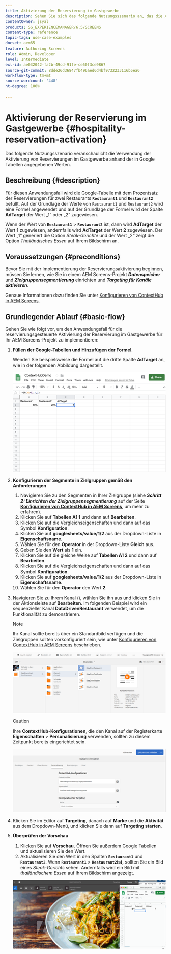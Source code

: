 ```yaml
---
title: Aktivierung der Reservierung im Gastgewerbe
description: Sehen Sie sich das folgende Nutzungsszenario an, das die Aktivierung der Reservierung im Gastgewerbe auf anhand der in Google-Tabellen angegebenen Werte veranschaulicht.
contentOwner: jsyal
products: SG_EXPERIENCEMANAGER/6.5/SCREENS
content-type: reference
topic-tags: use-case-examples
docset: aem65
feature: Authoring Screens
role: Admin, Developer
level: Intermediate
exl-id: ae032042-fa2b-49cd-91fe-ce50f3ce9867
source-git-commit: 8dde26d36847fb496aed6d4bf9732233116b5ea6
workflow-type: tm+mt
source-wordcount: '448'
ht-degree: 100%

---
```


# Aktivierung der Reservierung im Gastgewerbe {#hospitality-reservation-activation}

Das folgende Nutzungsszenario veranschaulicht die Verwendung der Aktivierung von Reservierungen im Gastgewerbe anhand der in Google Tabellen angegebenen Werten.

## Beschreibung {#description}

Für diesen Anwendungsfall wird die Google-Tabelle mit dem Prozentsatz der Reservierungen für zwei Restaurants **`Restaurant1`** und **`Restaurant2`** befüllt. Auf der Grundlage der Werte von `Restaurant1` und `Restaurant2` wird eine Formel angewendet und auf der Grundlage der Formel wird der Spalte **AdTarget** der Wert „1“ oder „2“ zugewiesen.

Wenn der Wert von **`Restaurant1`** > **`Restaurant2`** ist, dann wird **AdTarget** der Wert **1** zugewiesen, andernfalls wird **AdTarget** der Wert **2** zugewiesen. Der Wert „1“ generiert die Option *Steak-Gerichte* und der Wert „2“ zeigt die Option *Thailändisches Essen* auf Ihrem Bildschirm an.

## Voraussetzungen {#preconditions}

Bevor Sie mit der Implementierung der Reservierungsaktivierung beginnen, müssen Sie lernen, wie Sie in einem AEM Screens-Projekt ***Datenspeicher*** und ***Zielgruppensegmentierung*** einrichten und ***Targeting für Kanäle aktivieren***.

Genaue Informationen dazu finden Sie unter [Konfigurieren von ContextHub in AEM Screens](configuring-context-hub.md).

## Grundlegender Ablauf {#basic-flow}

Gehen Sie wie folgt vor, um den Anwendungsfall für die reservierungsgesteuerte Aktivierung der Reservierung im Gastgewerbe für Ihr AEM Screens-Projekt zu implementieren:

1. **Füllen der Google-Tabellen und Hinzufügen der Formel**.

   Wenden Sie beispielsweise die Formel auf die dritte Spalte **AdTarget** an, wie in der folgenden Abbildung dargestellt.

   ![screen_shot_2019-04-29at94132am](assets/screen_shot_2019-04-29at94132am.png)

1. **Konfigurieren der Segmente in Zielgruppen gemäß den Anforderungen**

   1. Navigieren Sie zu den Segmenten in Ihrer Zielgruppe (siehe ***Schritt 2: Einrichten der Zielgruppensegmentierung*** auf der Seite **[Konfigurieren von ContextHub in AEM Screens](configuring-context-hub.md)**, um mehr zu erfahren).
   1. Klicken Sie auf **Tabellen A1 1** und dann auf **Bearbeiten**.
   1. Klicken Sie auf die Vergleichseigenschaften und dann auf das Symbol **Konfiguration**.
   1. Klicken Sie auf **googlesheets/value/1/2** aus der Dropdown-Liste in **Eigenschaftsname**.
   1. Wählen Sie für den **Operator** in der Dropdown-Liste **Gleich** aus.
   1. Geben Sie den **Wert** als **1** ein.
   1. Klicken Sie auf die gleiche Weise auf **Tabellen A1 2** und dann auf **Bearbeiten**.
   1. Klicken Sie auf die Vergleichseigenschaften und dann auf das Symbol **Konfiguration**.
   1. Klicken Sie auf **googlesheets/value/1/2** aus der Dropdown-Liste in **Eigenschaftsname**.
   1. Wählen Sie für den **Operator** den Wert **2**.

1. Navigieren Sie zu Ihrem Kanal (), wählen Sie ihn aus und klicken Sie in der Aktionsleiste auf **Bearbeiten**. Im folgenden Beispiel wird ein sequenzieller Kanal **DataDrivenRestaurant** verwendet, um die Funktionalität zu demonstrieren.

   >[!NOTE]
   >
   >Ihr Kanal sollte bereits über ein Standardbild verfügen und die Zielgruppen sollten vorkonfiguriert sein, wie unter [Konfigurieren von ContextHub in AEM Screens](configuring-context-hub.md) beschrieben.

   ![screen_shot_2019-05-08at14652pm](assets/screen_shot_2019-05-08at14652pm.png)

   >[!CAUTION]
   >
   >Ihre **ContextHub**-**Konfigurationen**, die den Kanal auf der Registerkarte **Eigenschaften** > **Personalisierung** verwenden, sollten zu diesem Zeitpunkt bereits eingerichtet sein.

   ![screen_shot_2019-05-08at114106am](assets/screen_shot_2019-05-08at114106am.png)

1. Klicken Sie im Editor auf **Targeting**, danach auf **Marke** und die **Aktivität** aus dem Dropdown-Menü, und klicken Sie dann auf **Targeting starten**.
1. **Überprüfen der Vorschau**

   1. Klicken Sie auf **Vorschau.** Öffnen Sie außerdem Google Tabellen und aktualisieren Sie den Wert.
   1. Aktualisieren Sie den Wert in den Spalten **`Restaurant1`** und **`Restaurant2`**. Wenn **`Restaurant1`** > **`Restaurant2`ist,** sollten Sie ein Bild eines *Steak-Gerichts* sehen. Andernfalls wird ein Bild mit *thailändischem Essen* auf Ihrem Bildschirm angezeigt.

   ![result5](assets/result5.gif)
